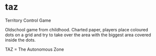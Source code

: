 # taz
Territory Control Game

Oldschool game from childhood. Charted paper, players place coloured dots on a grid and try to take over the area with the biggest area covered inside the dots.

TAZ = The Autonomous Zone
